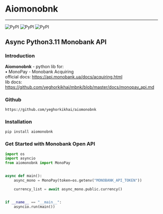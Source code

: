 # Aiomonobnk
<hr>

![PyPI](https://img.shields.io/pypi/l/aiomonobnk)
![PyPI](https://img.shields.io/pypi/v/aiomonobnk)
![PyPI](https://img.shields.io/pypi/pyversions/aiomonobnk)

## Async Python3.11 Monobank API

### Introduction

<b>Aiomonobnk</b> - python lib for: 
<br>&bull; MonoPay - Monobank Acquiring
<br>official docs: https://api.monobank.ua/docs/acquiring.html
<br>lib docs: https://github.com/yeghorkikhai/mbnk/blob/master/docs/monopay_api.md

### Github
```
https://github.com/yeghorkikhai/aiomonobnk
```

### Installation
```
pip install aiomonobnk
```

### Get Started with Monobank Open API


```python
import os
import asyncio
from aiomonobnk import MonoPay


async def main():
    async_mono = MonoPay(token=os.getenv("MONOBANK_API_TOKEN"))

    currency_list = await async_mono.public.currency()


if __name__ == "__main__":
    asyncio.run(main())
```
